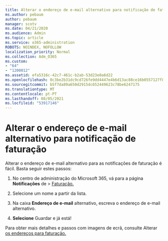 ```yaml
---
title: Alterar o endereço de e-mail alternativo para notificação de faturação
ms.author: pebaum
author: pebaum
manager: scotv
ms.date: 04/21/2020
ms.audience: Admin
ms.topic: article
ms.service: o365-administration
ROBOTS: NOINDEX, NOFOLLOW
localization_priority: Normal
ms.collection: Adm_O365
ms.custom:
- "64"
- "1200012"
ms.assetid: efa5316c-42c7-461c-b2ab-53d23e0a6d22
ms.openlocfilehash: 0c3be2b31dc9cd726fe9dd4447e4b6d13ac88ce16b0557127f804a86fee3fb10
ms.sourcegitcommit: b5f7da89a650d2915dc652449623c78be6247175
ms.translationtype: MT
ms.contentlocale: pt-PT
ms.lasthandoff: 08/05/2021
ms.locfileid: "53917146"
---
```

# <a name="change-the-alternate-email-address-for-billing-notification"></a>Alterar o endereço de e-mail alternativo para notificação de faturação

Alterar o endereço de e-mail alternativo para as notificações de faturação é fácil. Basta seguir estes passos:
  
1. No centro de administração do Microsoft 365, vá para a página **Notificações** de \> [Faturação.](https://go.microsoft.com/fwlink/p/?linkid=853212)  

2. Selecione um nome a partir da lista.

3. Na caixa **Endereço de e-mail** alternativo, escreva o endereço de e-mail alternativo.

4. **Selecione** Guardar e já está!

Para obter mais detalhes e passos com imagens de ecrã, consulte Alterar [os endereços para faturação.](https://docs.microsoft.com/microsoft-365/commerce/billing-and-payments/change-your-billing-addresses)
  